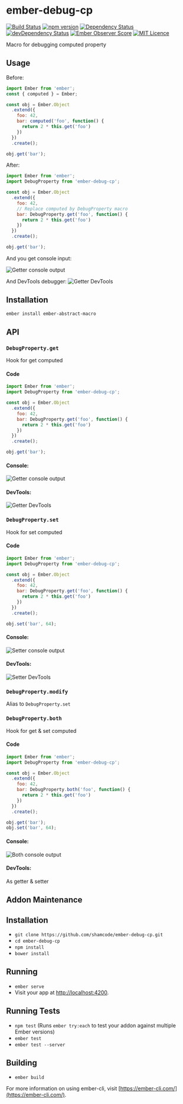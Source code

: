 # ember-debug-cp
[![Build Status](https://travis-ci.org/shamcode/ember-debug-cp.svg?branch=master)](https://travis-ci.org/shamcode/ember-debug-cp)
[![npm version](https://badge.fury.io/js/ember-debug-cp.png)](http://badge.fury.io/js/ember-debug-cp)
[![Dependency Status](https://david-dm.org/shamcode/ember-debug-cp.svg)](https://david-dm.org/shamcode/ember-debug-cp)
[![devDependency Status](https://david-dm.org/shamcode/ember-debug-cp.svg)](https://david-dm.org/shamcode/ember-debug-cp#info=devDependencies)
[![Ember Observer Score](https://emberobserver.com/badges/ember-debug-cp.svg)](https://emberobserver.com/addons/ember-debug-cp)
[![MIT Licence](https://badges.frapsoft.com/os/mit/mit.svg?v=103)](https://opensource.org/licenses/mit-license.php)

Macro for debugging computed property

## Usage

Before:
```js
import Ember from 'ember';
const { computed } = Ember;

const obj = Ember.Object
  .extend({
    foo: 42,
    bar: computed('foo', function() {
      return 2 * this.get('foo')
    })
  })
  .create();

obj.get('bar');
```
After:
```js
import Ember from 'ember';
import DebugProperty from 'ember-debug-cp';

const obj = Ember.Object
  .extend({
    foo: 42,
    // Replace computed by DebugProperty macro
    bar: DebugProperty.get('foo', function() {
      return 2 * this.get('foo')
    })
  })
  .create();

obj.get('bar');
```
And you get console input:

![Getter console output](https://github.com/shamcode/ember-debug-cp/blob/master/screens/getter-console.png?raw=true)

And DevTools debugger:
![Getter DevTools](https://github.com/shamcode/ember-debug-cp/blob/master/screens/getter-debugger.png?raw=true)

## Installation
```bash
ember install ember-abstract-macro
```

## API

### `DebugProperty.get`
Hook for  get computed

#### Code

```js
import Ember from 'ember';
import DebugProperty from 'ember-debug-cp';

const obj = Ember.Object
  .extend({
    foo: 42,
    bar: DebugProperty.get('foo', function() {
      return 2 * this.get('foo')
    })
  })
  .create();

obj.get('bar');
```
#### Console:
![Getter console output](https://github.com/shamcode/ember-debug-cp/blob/master/screens/getter-console.png?raw=true)

#### DevTools:
![Getter DevTools](https://github.com/shamcode/ember-debug-cp/blob/master/screens/getter-debugger.png?raw=true)

### `DebugProperty.set`
Hook for set computed

#### Code
```js
import Ember from 'ember';
import DebugProperty from 'ember-debug-cp';

const obj = Ember.Object
  .extend({
    foo: 42,
    bar: DebugProperty.get('foo', function() {
      return 2 * this.get('foo')
    })
  })
  .create();

obj.set('bar', 64);
```
#### Console:
![Setter console output](https://github.com/shamcode/ember-debug-cp/blob/master/screens/setter-console.png?raw=true)

#### DevTools:
![Setter DevTools](https://github.com/shamcode/ember-debug-cp/blob/master/screens/setter-debugger.png?raw=true)

### `DebugProperty.modify`
Alias to `DebugProperty.set`

### `DebugProperty.both`
Hook for get & set computed

#### Code
```js
import Ember from 'ember';
import DebugProperty from 'ember-debug-cp';

const obj = Ember.Object
  .extend({
    foo: 42,
    bar: DebugProperty.both('foo', function() {
      return 2 * this.get('foo')
    })
  })
  .create();

obj.get('bar');
obj.set('bar', 64);
```
#### Console:
![Both console output](https://github.com/shamcode/ember-debug-cp/blob/master/screens/both-console.png?raw=true)

#### DevTools:
As getter & setter


## Addon Maintenance

## Installation

* `git clone https://github.com/shamcode/ember-debug-cp.git`
* `cd ember-debug-cp`
* `npm install`
* `bower install`

## Running

* `ember serve`
* Visit your app at [http://localhost:4200](http://localhost:4200).

## Running Tests

* `npm test` (Runs `ember try:each` to test your addon against multiple Ember versions)
* `ember test`
* `ember test --server`

## Building

* `ember build`

For more information on using ember-cli, visit [https://ember-cli.com/](https://ember-cli.com/).

